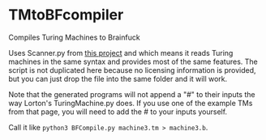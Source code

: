 # TMtoBFcompiler
Compiles Turing Machines to Brainfuck

Uses Scanner.py from [this project](https://github.com/florton/Turing-Machine-Compiler) and which means it reads Turing machines in the same syntax and provides most of the same features. The script is not duplicated here because no licensing information is provided, but you can just drop the file into the same folder and it will work.

Note that the generated programs will not append a "#" to their inputs the way Lorton's TuringMachine.py does. If you use one of the example TMs from that page, you will need to add the # to your inputs yourself.

Call it like `python3 BFCompile.py machine3.tm > machine3.b`.
